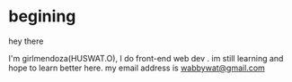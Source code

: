 # begining
hey there

I'm girlmendoza(HUSWAT.O), I do front-end web dev . im still learning and hope to learn better here. my email address is wabbywat@gmail.com
